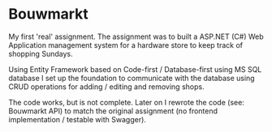 # Bouwmarkt
My first 'real' assignment. The assignment was to built a ASP.NET (C#) Web Application management system for a hardware store to keep track of shopping Sundays.

Using Entity Framework based on Code-first / Database-first using MS SQL database I set up the foundation to communicate with the database using CRUD operations for adding / editing and removing shops.

The code works, but is not complete. Later on I rewrote the code (see: Bouwmarkt API) to match the original assignment (no frontend implementation / testable with Swagger).
